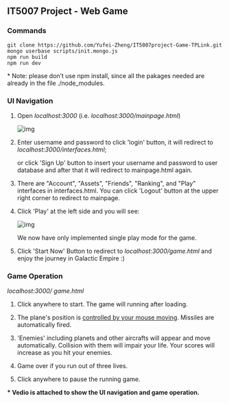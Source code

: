 ## IT5007 Project - Web Game

### Commands

```
git clone https://github.com/Yufei-Zheng/IT5007project-Game-TPLink.git
mongo userbase scripts/init.mongo.js
npm run build
npm run dev
```

\* Note: please don’t use npm install, since all the pakages needed are already in the file ./node_modules.

### UI Navigation

1. Open *localhost:3000* (i.e. *localhost:3000/mainpage.html*)

   ![img](https://lh5.googleusercontent.com/xJ_GS11LcybbmrIaRreX_PNinroF1q2tejDT7mAjMPHL2sugaeGThrhMGElnoDGDUXaErqiohWxPSOl-cuqBt0LPOtqKa7hf178Q3DmlCz-Bs-NyIyxHYtk05TRMJ0GI7yBeX4qU)

2. Enter username and password to click 'login' button, it will redirect to *localhost:3000/interfaces.html*; 

   or click 'Sign Up' button to insert your username and password to user database and after that it will redirect to mainpage.html again.

3. There are "Account", "Assets", "Friends", "Ranking", and "Play" interfaces in  interfaces.html. You can click 'Logout' button at the upper right corner to redirect to mainpage.

4. Click 'Play' at the left side and you will see:

   ![img](https://lh4.googleusercontent.com/fvPdjWLHwrqXW6_BaXQus9ulkz_rl5Y_nJ1K6HlQg5WuUQO8jy-K5J5EDGFF7gw5gjn9hrPkDu7an3pi0SpGtpVpRVCxmF6frgRbr7pBIDB4u2ifkFARgDnzxrHz88i0JfNc-iby)

   We now have only implemented single play mode for the game.

5. Click 'Start Now' Button to redirect to *localhost:3000/game.html* and enjoy the journey in Galactic Empire :)

 

### Game Operation

*localhost:3000/ game.html*

1. Click anywhere to start. The game will running after loading.

2. The plane's position is <u>controlled by your mouse moving</u>. Missiles are automatically fired. 

3. 'Enemies' including planets and other aircrafts will appear and move automatically. Collision with them will impair your life. Your scores will increase as you hit your enemies.

4. Game over if you run out of three lives.

5. Click anywhere to pause the running game.

**\* Vedio is attached to show the UI navigation and game operation.**
